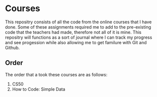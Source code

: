 # Courses
This repositry consists of all the code from the online courses that I have done.
Some of these assignments required me to add to the pre-existing code that the teachers had made, therefore not all of it is mine. 
This repositry will functions as a sort of journal where I can track my progress and see progession while also allowing me to get familure with Git and Github. 
## Order
The order that a took these courses are as follows:
1. CS50
2. How to Code: Simple Data
